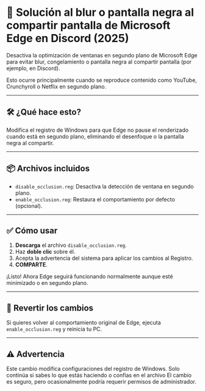 # 🔧 Solución al blur o pantalla negra al compartir pantalla de Microsoft Edge en Discord (2025)

Desactiva la optimización de ventanas en segundo plano de Microsoft Edge para evitar blur, congelamiento o pantalla negra al compartir pantalla (por ejemplo, en Discord).

Esto ocurre principalmente cuando se reproduce contenido como YouTube, Crunchyroll o Netflix en segundo plano.

---

## 🛠️ ¿Qué hace esto?

Modifica el registro de Windows para que Edge no pause el renderizado cuando está en segundo plano, eliminando el desenfoque o la pantalla negra al compartir.

---

## 📦 Archivos incluidos

- `disable_occlusion.reg`: Desactiva la detección de ventana en segundo plano.
- `enable_occlusion.reg`: Restaura el comportamiento por defecto (opcional).

---

## ✅ Cómo usar

1. **Descarga** el archivo `disable_occlusion.reg`.
2. Haz **doble clic** sobre él.
3. Acepta la advertencia del sistema para aplicar los cambios al Registro.
4. **COMPARTE**.

¡Listo! Ahora Edge seguirá funcionando normalmente aunque esté minimizado o en segundo plano.

---

## 🧯 Revertir los cambios

Si quieres volver al comportamiento original de Edge, ejecuta `enable_occlusion.reg` y reinicia tu PC.

---

## ⚠️ Advertencia

Este cambio modifica configuraciones del registro de Windows. 
Solo continúa si sabes lo que estás haciendo o confías en el archivo
El cambio es seguro, pero ocasionalmente podría requerir permisos de administrador.
